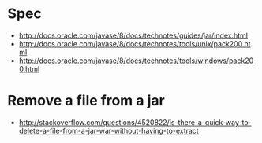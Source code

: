 # Spec
- http://docs.oracle.com/javase/8/docs/technotes/guides/jar/index.html
- http://docs.oracle.com/javase/8/docs/technotes/tools/unix/pack200.html
- http://docs.oracle.com/javase/8/docs/technotes/tools/windows/pack200.html

# Remove a file from a jar
- http://stackoverflow.com/questions/4520822/is-there-a-quick-way-to-delete-a-file-from-a-jar-war-without-having-to-extract
